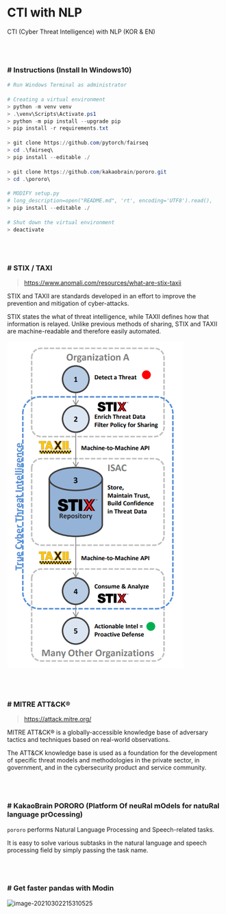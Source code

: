 # CTI with NLP
CTI (Cyber Threat Intelligence) with NLP (KOR &amp; EN)

<br/>

<br/>

### # Instructions (Install In Windows10)

```powershell
# Run Windows Terminal as administrator

# Creating a virtual environment
> python -m venv venv
> .\venv\Scripts\Activate.ps1
> python -m pip install --upgrade pip
> pip install -r requirements.txt

> git clone https://github.com/pytorch/fairseq
> cd .\fairseq\
> pip install --editable ./

> git clone https://github.com/kakaobrain/pororo.git
> cd .\pororo\

# MODIFY setup.py
# long_description=open("README.md", 'rt', encoding='UTF8').read(),
> pip install --editable ./

# Shut down the virtual environment
> deactivate
```

<br/>

<br/>

### # STIX / TAXI

> https://www.anomali.com/resources/what-are-stix-taxii

STIX and TAXII are standards developed in an effort to improve the prevention and mitigation of cyber-attacks.

STIX states the what of threat intelligence, while TAXII defines how that information is relayed. Unlike previous methods of sharing, STIX and TAXII are machine-readable and therefore easily automated.

![image-20210223204550405](README.assets/image-20210223204550405.png)

<br/>

<br/>

### # MITRE ATT&CK®

> https://attack.mitre.org/

MITRE ATT&CK® is a globally-accessible knowledge base of adversary tactics and techniques based on real-world observations.

The ATT&CK knowledge base is used as a foundation for the development of specific threat models and methodologies in the private sector, in government, and in the cybersecurity product and service community.

<br/>

<br/>

### # KakaoBrain PORORO (Platform Of neuRal mOdels for natuRal language prOcessing)

`pororo` performs Natural Language Processing and Speech-related tasks.

It is easy to solve various subtasks in the natural language and speech processing field by simply passing the task name.

<br/>

<br/>

### # Get faster pandas with Modin

![image-20210302215310525](C:\Users\PC\Desktop\Workspace\CTI_with_NLP\README.assets\image-20210302215310525.png)

